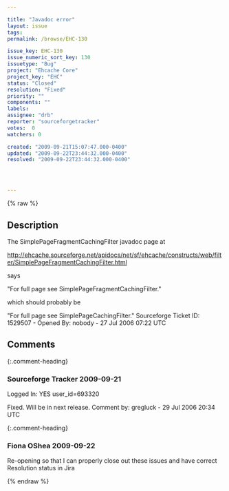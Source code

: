 ```yaml
---

title: "Javadoc error"
layout: issue
tags: 
permalink: /browse/EHC-130

issue_key: EHC-130
issue_numeric_sort_key: 130
issuetype: "Bug"
project: "Ehcache Core"
project_key: "EHC"
status: "Closed"
resolution: "Fixed"
priority: ""
components: ""
labels: 
assignee: "drb"
reporter: "sourceforgetracker"
votes:  0
watchers: 0

created: "2009-09-21T15:07:47.000-0400"
updated: "2009-09-22T23:44:32.000-0400"
resolved: "2009-09-22T23:44:32.000-0400"




---
```


{% raw %}

## Description

<div markdown="1" class="description">

The SimplePageFragmentCachingFilter javadoc page at

http://ehcache.sourceforge.net/apidocs/net/sf/ehcache/constructs/web/filter/SimplePageFragmentCachingFilter.html

says

  "For full page see SimplePageFragmentCachingFilter."

which should probably be

  "For full page see SimplePageCachingFilter."
Sourceforge Ticket ID: 1529507 - Opened By: nobody - 27 Jul 2006 07:22 UTC

</div>

## Comments


{:.comment-heading}
### **Sourceforge Tracker** <span class="date">2009-09-21</span>

<div markdown="1" class="comment">

Logged In: YES 
user\_id=693320

Fixed. Will be in next release.
Comment by: gregluck - 29 Jul 2006 20:34 UTC

</div>


{:.comment-heading}
### **Fiona OShea** <span class="date">2009-09-22</span>

<div markdown="1" class="comment">

Re-opening so that I can properly close out these issues and have correct Resolution status in Jira

</div>



{% endraw %}
